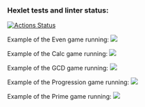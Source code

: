 ### Hexlet tests and linter status:
[![Actions Status](https://github.com/DmitriiGalushko/java-project-61/workflows/hexlet-check/badge.svg)](https://github.com/DmitriiGalushko/java-project-61/actions)

Example of the Even game running:
![](https://asciinema.org/connect/4c27710f-1758-45d8-ac02-50c52e29a217)

Example of the Calc game running:
![](https://asciinema.org/a/H83hNVv0raIhT15MTVuvN62Ss)

Example of the GCD game running:
![](https://asciinema.org/a/mU2hVsTpOgRaECHnfaXjuoQ4p)

Example of the Progression game running:
![](https://asciinema.org/a/G6iTG75KThrPpjVK5vV3P5YNm)

Example of the Prime game running:
![](https://asciinema.org/a/5lZFulQZVSAT4Pfwcs9dm4jad)